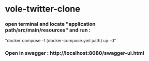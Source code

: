 # vole-twitter-clone

### open terminal and locate "application path/src/main/resources" and run : 
"docker compose -f (docker-compose.yml path) up -d"

### Open in swagger : http://localhost:8080/swagger-ui.html